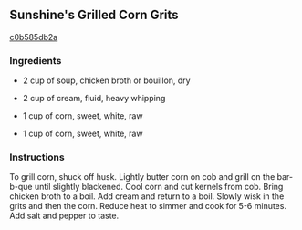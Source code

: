## Sunshine's Grilled Corn Grits

[c0b585db2a](http://www.food.com/recipe/sunshines-grilled-corn-grits-488160)

### Ingredients

 - 2 cup of soup, chicken broth or bouillon, dry

 - 2 cup of cream, fluid, heavy whipping

 - 1 cup of corn, sweet, white, raw

 - 1 cup of corn, sweet, white, raw

### Instructions

To grill corn, shuck off husk. Lightly butter corn on cob and grill on the bar-b-que until slightly blackened. Cool corn and cut kernels from cob. Bring chicken broth to a boil. Add cream and return to a boil. Slowly wisk in the grits and then the corn. Reduce heat to simmer and cook for 5-6 minutes. Add salt and pepper to taste.